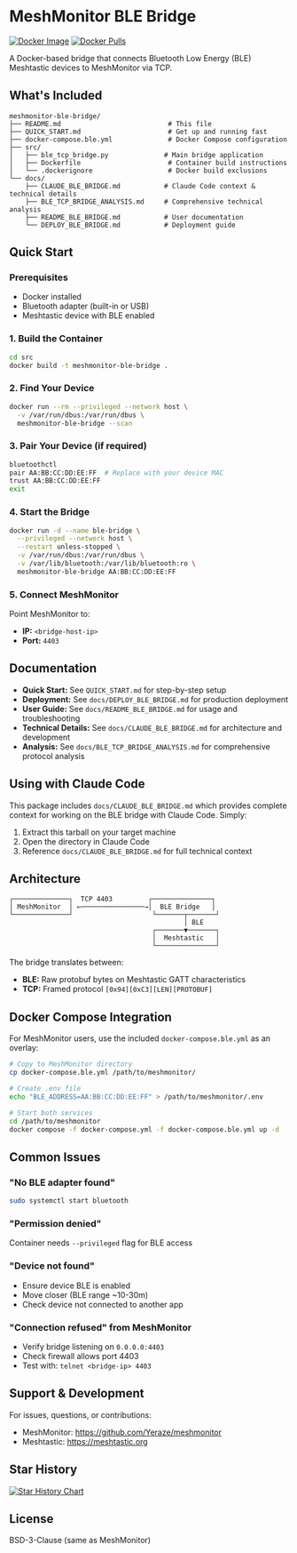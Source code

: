 # MeshMonitor BLE Bridge

[![Docker Image](https://ghcr-badge.egpl.dev/yeraze/meshtastic-ble-bridge/latest_tag?color=%235b4566&ignore=latest,main&label=version&trim=)](https://github.com/Yeraze/meshmonitor/pkgs/container/meshtastic-ble-bridge)
[![Docker Pulls](https://ghcr-badge.egpl.dev/yeraze/meshtastic-ble-bridge/size?color=%235b4566&tag=latest&label=image%20size&trim=)](https://github.com/Yeraze/meshmonitor/pkgs/container/meshtastic-ble-bridge)

A Docker-based bridge that connects Bluetooth Low Energy (BLE) Meshtastic devices to MeshMonitor via TCP.

## What's Included

```
meshmonitor-ble-bridge/
├── README.md                           # This file
├── QUICK_START.md                      # Get up and running fast
├── docker-compose.ble.yml              # Docker Compose configuration
├── src/
│   ├── ble_tcp_bridge.py              # Main bridge application
│   ├── Dockerfile                      # Container build instructions
│   └── .dockerignore                   # Docker build exclusions
└── docs/
    ├── CLAUDE_BLE_BRIDGE.md           # Claude Code context & technical details
    ├── BLE_TCP_BRIDGE_ANALYSIS.md     # Comprehensive technical analysis
    ├── README_BLE_BRIDGE.md           # User documentation
    └── DEPLOY_BLE_BRIDGE.md           # Deployment guide
```

## Quick Start

### Prerequisites
- Docker installed
- Bluetooth adapter (built-in or USB)
- Meshtastic device with BLE enabled

### 1. Build the Container
```bash
cd src
docker build -t meshmonitor-ble-bridge .
```

### 2. Find Your Device
```bash
docker run --rm --privileged --network host \
  -v /var/run/dbus:/var/run/dbus \
  meshmonitor-ble-bridge --scan
```

### 3. Pair Your Device (if required)
```bash
bluetoothctl
pair AA:BB:CC:DD:EE:FF  # Replace with your device MAC
trust AA:BB:CC:DD:EE:FF
exit
```

### 4. Start the Bridge
```bash
docker run -d --name ble-bridge \
  --privileged --network host \
  --restart unless-stopped \
  -v /var/run/dbus:/var/run/dbus \
  -v /var/lib/bluetooth:/var/lib/bluetooth:ro \
  meshmonitor-ble-bridge AA:BB:CC:DD:EE:FF
```

### 5. Connect MeshMonitor
Point MeshMonitor to:
- **IP:** `<bridge-host-ip>`
- **Port:** `4403`

## Documentation

- **Quick Start:** See `QUICK_START.md` for step-by-step setup
- **Deployment:** See `docs/DEPLOY_BLE_BRIDGE.md` for production deployment
- **User Guide:** See `docs/README_BLE_BRIDGE.md` for usage and troubleshooting
- **Technical Details:** See `docs/CLAUDE_BLE_BRIDGE.md` for architecture and development
- **Analysis:** See `docs/BLE_TCP_BRIDGE_ANALYSIS.md` for comprehensive protocol analysis

## Using with Claude Code

This package includes `docs/CLAUDE_BLE_BRIDGE.md` which provides complete context for working on the BLE bridge with Claude Code. Simply:

1. Extract this tarball on your target machine
2. Open the directory in Claude Code
3. Reference `docs/CLAUDE_BLE_BRIDGE.md` for full technical context

## Architecture

```
┌──────────────┐  TCP 4403         ┌───────────────┐
│ MeshMonitor  │ ←────────────────→│  BLE Bridge   │
└──────────────┘                    └───────┬───────┘
                                            │ BLE
                                    ┌───────▼───────┐
                                    │  Meshtastic   │
                                    └───────────────┘
```

The bridge translates between:
- **BLE:** Raw protobuf bytes on Meshtastic GATT characteristics
- **TCP:** Framed protocol `[0x94][0xC3][LEN][PROTOBUF]`

## Docker Compose Integration

For MeshMonitor users, use the included `docker-compose.ble.yml` as an overlay:

```bash
# Copy to MeshMonitor directory
cp docker-compose.ble.yml /path/to/meshmonitor/

# Create .env file
echo "BLE_ADDRESS=AA:BB:CC:DD:EE:FF" > /path/to/meshmonitor/.env

# Start both services
cd /path/to/meshmonitor
docker compose -f docker-compose.yml -f docker-compose.ble.yml up -d
```

## Common Issues

### "No BLE adapter found"
```bash
sudo systemctl start bluetooth
```

### "Permission denied"
Container needs `--privileged` flag for BLE access

### "Device not found"
- Ensure device BLE is enabled
- Move closer (BLE range ~10-30m)
- Check device not connected to another app

### "Connection refused" from MeshMonitor
- Verify bridge listening on `0.0.0.0:4403`
- Check firewall allows port 4403
- Test with: `telnet <bridge-ip> 4403`

## Support & Development

For issues, questions, or contributions:
- MeshMonitor: https://github.com/Yeraze/meshmonitor
- Meshtastic: https://meshtastic.org

## Star History

[![Star History Chart](https://api.star-history.com/svg?repos=yeraze/meshtastic-ble-bridge&type=date&legend=top-left)](https://www.star-history.com/#yeraze/meshtastic-ble-bridge&type=date&legend=top-left)

## License

BSD-3-Clause (same as MeshMonitor)
